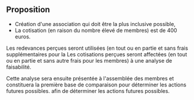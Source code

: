 ## Proposition

* Création d'une association qui doit être la plus inclusive possible,
* La cotisation (en raison du nombre élevé de membres) est de 400 euros.

Les redevances perçues seront utilisées (en tout ou en partie et sans frais supplémentaires pour la
Les cotisations perçues seront affectées (en tout ou en partie et sans autre frais pour les membres) à une analyse de faisabilité. 

Cette analyse sera ensuite présentée à l'assemblée des membres et constituera la première base de comparaison pour déterminer les actions futures possibles.
afin de déterminer les actions futures possibles.

